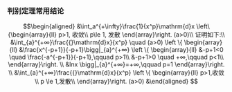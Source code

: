 ### 判别定理常用结论
$$\begin{aligned}
&\int_a^{+\infty}\frac{1}{x^p}\mathrm{d}x
\left\{\begin{array}{ll}
p>1, 收敛\\
p\le 1, 发散
\end{array}\right.
(a>0)\\
证明如下:\\
&\int_{a}^{+∞}\frac{{}\mathrm{d}x}{x^p} \quad (a>0)
\left \{ \begin{array}{ll} 
&\frac{x^{-p+1}}{-p+1}\bigg|_{a}^{+∞}
\left \{ \begin{array}{ll} 
&-p+1<0 \quad \frac{-a^{-p+1}}{-p+1},\qquad p>1\\
&-p+1>0 \quad +∞,\qquad p<1\\
\end{array}\right. \\
&lnx \bigg|_{a}^{+∞}=+∞,\qquad p=1 
\end{array}\right. \\
&\int_{a}^{+∞}\frac{{}\mathrm{d}x}{x^p}
\left \{ \begin{array}{ll} 
p>1,收敛\\
p \le 1,发散\\
\end{array}\right.
(a>0) 
&\end{aligned} $$

